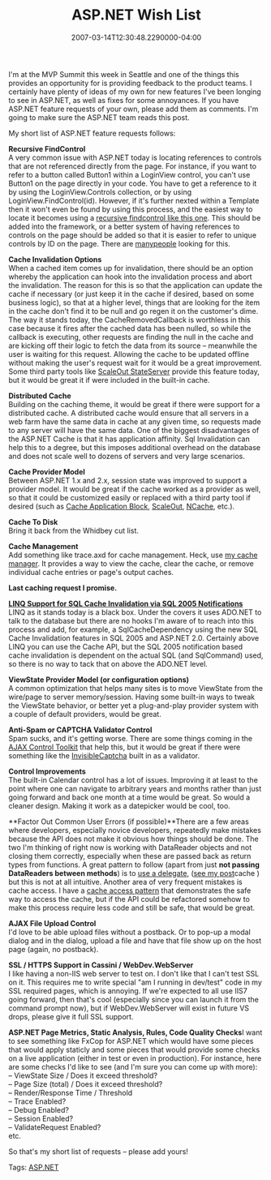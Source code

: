 ﻿---
title: ASP.NET Wish List
date: "2007-03-14T12:30:48.2290000-04:00"
description: I'm at the MVP Summit this week in Seattle and one of the things this provides an opportunity for is providing feedback to the product teams.
featuredImage: img/asp-net-wish-list-featured.png
---

I'm at the MVP Summit this week in Seattle and one of the things this provides an opportunity for is providing feedback to the product teams. I certainly have plenty of ideas of my own for new features I've been longing to see in ASP.NET, as well as fixes for some annoyances. If you have ASP.NET feature requests of your own, please add them as comments. I'm going to make sure the ASP.NET team reads this post.

My short list of ASP.NET feature requests follows:

**Recursive FindControl**\
A very common issue with ASP.NET today is locating references to controls that are not referenced directly from the page. For instance, if you want to refer to a button called Button1 within a LoginView control, you can't use Button1 on the page directly in your code. You have to get a reference to it by using the LoginView.Controls collection, or by using LoginView.FindControl(id). However, if it's further nexted within a Template then it won't even be found by using this process, and the easiest way to locate it becomes using a [recursive findcontrol like this one](http://aspadvice.com/blogs/ssmith/archive/2006/08/23/Add-Profile-Items-in-CreateUserWizard-and-Recursive-FindControl.aspx). This should be added into the framework, or a better system of having references to controls on the page should be added so that it is easier to refer to unique controls by ID on the page. There are [many](https://www.google.com/search?hl=en&q=recursive+findcontrol)[people](http://search.live.com/results.aspx?q=recursive%20findcontrol) looking for this.

**Cache Invalidation Options**\
When a cached item comes up for invalidation, there should be an option whereby the application can hook into the invalidation process and abort the invalidation. The reason for this is so that the application can update the cache if necessary (or just keep it in the cache if desired, based on some business logic), so that at a higher level, things that are looking for the item in the cache don't find it to be null and go regen it on the customer's dime. The way it stands today, the CacheRemovedCallback is worthless in this case because it fires after the cached data has been nulled, so while the callback is executing, other requests are finding the null in the cache and are kicking off their logic to fetch the data from its source – meanwhile the user is waiting for this request. Allowing the cache to be updated offline without making the user's request wait for it would be a great improvement. Some third party tools like [ScaleOut StateServer](http://www.scaleoutsoftware.com/products/stateServer/index.html) provide this feature today, but it would be great it if were included in the built-in cache.

**Distributed Cache**\
Building on the caching theme, it would be great if there were support for a distributed cache. A distributed cache would ensure that all servers in a web farm have the same data in cache at any given time, so requests made to any server will have the same data. One of the biggest disadvantages of the ASP.NET Cache is that it has application affinity. Sql Invalidation can help this to a degree, but this imposes additional overhead on the database and does not scale well to dozens of servers and very large scenarios.

**Cache Provider Model**\
Between ASP.NET 1.x and 2.x, session state was improved to support a provider model. It would be great if the cache worked as a provider as well, so that it could be customized easily or replaced with a third party tool if desired (such as [Cache Application Block](http://msdn2.microsoft.com/en-us/library/aa480456.aspx), [ScaleOut](http://www.scaleoutsoftware.com/products/stateServer/index.html), [NCache](http://www.alachisoft.com/ncache/index.html), etc.).

**Cache To Disk**\
Bring it back from the Whidbey cut list.

**Cache Management**\
Add something like trace.axd for cache management. Heck, use [my cache manager](http://aspalliance.com/cachemanager). It provides a way to view the cache, clear the cache, or remove individual cache entries or page's output caches.

**Last caching request I promise.**

**[LINQ Support for SQL Cache Invalidation via SQL 2005 Notifications](http://aspadvice.com/blogs/ssmith/archive/2006/12/06/C_2300_-3.0-Feature-Notes.aspx)**\
LINQ as it stands today is a black box. Under the covers it uses ADO.NET to talk to the database but there are no hooks I'm aware of to reach into this process and add, for example, a SqlCacheDependency using the new SQL Cache Invalidation features in SQL 2005 and ASP.NET 2.0. Certainly above LINQ you can use the Cache API, but the SQL 2005 notification based cache invalidation is dependent on the actual SQL (and SqlCommand) used, so there is no way to tack that on above the ADO.NET level.

**ViewState Provider Model (or configuration options)**\
A common optimization that helps many sites is to move ViewState from the wire/page to server memory/session. Having some built-in ways to tweak the ViewState behavior, or better yet a plug-and-play provider system with a couple of default providers, would be great.

**Anti-Spam or CAPTCHA Validator Control**\
Spam sucks, and it's getting worse. There are some things coming in the [AJAX Control Toolkit](http://ajax.asp.net/ajaxtoolkit/NoBot/NoBot.aspx) that help this, but it would be great if there were something like the [InvisibleCaptcha](http://haacked.com/archive/2006/09/26/Lightweight_Invisible_CAPTCHA_Validator_Control.aspx) built in as a validator.

**Control Improvements**\
The built-in Calendar control has a lot of issues. Improving it at least to the point where one can navigate to arbitrary years and months rather than just going forward and back one month at a time would be great. So would a cleaner design. Making it work as a datepicker would be cool, too.

**Factor Out Common User Errors (if possible)**There are a few areas where developers, especially novice developers, repeatedly make mistakes because the API does not make it obvious how things should be done. The two I'm thinking of right now is working with DataReader objects and not closing them correctly, especially when these are passed back as return types from functions. A great pattern to follow (apart from just **not passing DataReaders between methods**) is to [use a delegate](http://aspalliance.com/526), ([see my post](http://aspadvice.com/blogs/ssmith/archive/2004/09/17/1821.aspx)cache ) but this is not at all intuitive. Another area of very frequent mistakes is cache access. I have a [cache access pattern](http://aspadvice.com/blogs/ssmith/archive/2004/04/02/1803.aspx) that demonstrates the safe way to access the cache, but if the API could be refactored somehow to make this process require less code and still be safe, that would be great.

**AJAX File Upload Control**\
I'd love to be able upload files without a postback. Or to pop-up a modal dialog and in the dialog, upload a file and have that file show up on the host page (again, no postback).

**SSL / HTTPS Support in Cassini / WebDev.WebServer**\
I like having a non-IIS web server to test on. I don't like that I can't test SSL on it. This requires me to write special "am I running in dev/test" code in my SSL required pages, which is annoying. If we're expected to all use IIS7 going forward, then that's cool (especially since you can launch it from the command prompt now), but if WebDev.WebServer will exist in future VS drops, please give it full SSL support.

**ASP.NET Page Metrics, Static Analysis, Rules, Code Quality Checks**I want to see something like FxCop for ASP.NET which would have some pieces that would apply staticly and some pieces that would provide some checks on a live application (either in test or even in production). For instance, here are some checks I'd like to see (and I'm sure you can come up with more):\
– ViewState Size / Does it exceed threshold?\
– Page Size (total) / Does it exceed threshold?\
– Render/Response Time / Threshold\
– Trace Enabled?\
– Debug Enabled?\
– Session Enabled?\
– ValidateRequest Enabled?\
etc.

So that's my short list of requests – please add yours!

Tags: [ASP.NET](http://technorati.com/tag/ASP.NET)

